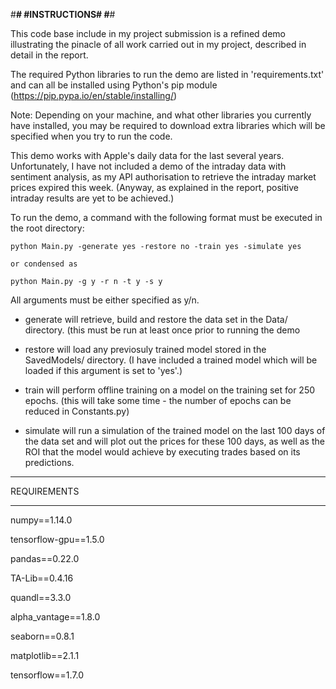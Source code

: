 #************#
#INSTRUCTIONS#
#************#

This code base include in my project submission is a refined demo illustrating the pinacle
of all work carried out in my project, described in detail in the report.

The required Python libraries to run the demo are listed in 'requirements.txt' and can all
be installed using Python's pip module (https://pip.pypa.io/en/stable/installing/)

Note: Depending on your machine, and what other libraries you currently have installed,
you may be required to download extra libraries which will be specified when you try to
run the code.

This demo works with Apple's daily data for the last several years.
Unfortunately, I have not included a demo of the intraday data with sentiment analysis,
as my API authorisation to retrieve the intraday market prices expired this week.
(Anyway, as explained in the report, positive intraday results are yet to be achieved.)

To run the demo, a command with the following format must be executed in the root directory:

    python Main.py -generate yes -restore no -train yes -simulate yes
    
    or condensed as
    
    python Main.py -g y -r n -t y -s y
    
All arguments must be either specified as y/n.

- generate will retrieve, build and restore the data set in the Data/ directory.
  (this must be run at least once prior to running the demo

- restore will load any previosuly trained model stored in the SavedModels/ directory.
  (I have included a trained model which will be loaded if this argument is set to 'yes'.)

- train will perform offline training on a model on the training set for 250 epochs.
  (this will take some time - the number of epochs can be reduced in Constants.py)
  
- simulate will run a simulation of the trained model on the last 100 days of the data set
  and will plot out the prices for these 100 days, as well as the ROI that the model would
  achieve by executing trades based on its predictions.

************
REQUIREMENTS
************

numpy==1.14.0

tensorflow-gpu==1.5.0

pandas==0.22.0

TA-Lib==0.4.16

quandl==3.3.0

alpha_vantage==1.8.0

seaborn==0.8.1

matplotlib==2.1.1

tensorflow==1.7.0

